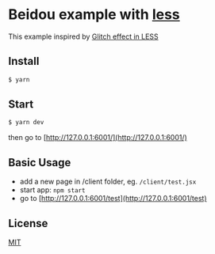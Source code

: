 # Beidou example with [less](http://lesscss.org/)

This example inspired by [Glitch effect in LESS](https://codepen.io/anatravas/pen/mOyNWR?limit=all&page=2&q=less)

## Install

```bash
$ yarn
```

## Start

```bash
$ yarn dev
```

then go to [http://127.0.0.1:6001/](http://127.0.0.1:6001/)

## Basic Usage

* add a new page in /client folder, eg. `/client/test.jsx`
* start app: `npm start`
* go to [http://127.0.0.1:6001/test](http://127.0.0.1:6001/test)

## License

[MIT](LICENSE)
